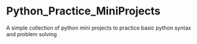 # Python_Practice_MiniProjects
A  simple collection of python mini projects to practice basic python syntax and problem solving

